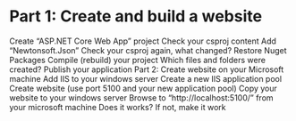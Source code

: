 <h1>Part 1: Create and build a website</h1>
Create “ASP.NET Core Web App” project
Check your csproj content
Add “Newtonsoft.Json”
Check your csproj again, what changed?
Restore Nuget Packages
Compile (rebuild) your project
Which files and folders were created?
Publish your application
Part 2: Create website on your Microsoft machine
Add IIS to your windows server
Create a new IIS application pool
Create website (use port 5100 and your new application pool)
Copy your website to your windows server
Browse to “http://localhost:5100/” from your microsoft machine
Does it works? If not, make it work
